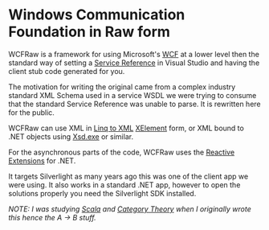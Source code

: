 Windows Communication Foundation in Raw form
==

WCFRaw is a framework for using Microsoft's [WCF](https://msdn.microsoft.com/en-us/library/ms731082%28v=vs.110%29.aspx) at a lower level then the standard way of setting a [Service Reference](https://msdn.microsoft.com/en-us/library/bb628652.aspx) in Visual Studio and having the client stub code generated for you.

The motivation for writing the original came from a complex industry standard XML Schema used in a service WSDL we were trying to consume that the standard Service Reference was unable to parse. It is rewritten here for the public.

WCFRaw can use XML in [Linq to XML](https://msdn.microsoft.com/en-us/library/bb387098.aspx) [XElement](https://msdn.microsoft.com/en-us/library/system.xml.linq.xelement%28v=vs.110%29.aspx) form, or XML bound to .NET objects using [Xsd.exe](https://msdn.microsoft.com/en-us/library/sh1e66zd%28v=vs.85%29.aspx) or similar.

For the asynchronous parts of the code, WCFRaw uses the [Reactive Extensions](https://msdn.microsoft.com/en-us/data/gg577609.aspx) for .NET.

It targets Silverlight as many years ago this was one of the client app we were using. It also works in a standard .NET app, however to open the solutions properly you need the Silverlight SDK installed.  

*NOTE: I was studying [Scala](http://www.scala-lang.org/) and [Category Theory](https://en.wikipedia.org/wiki/Category_theory) when I originally wrote this hence the A -> B stuff.*
